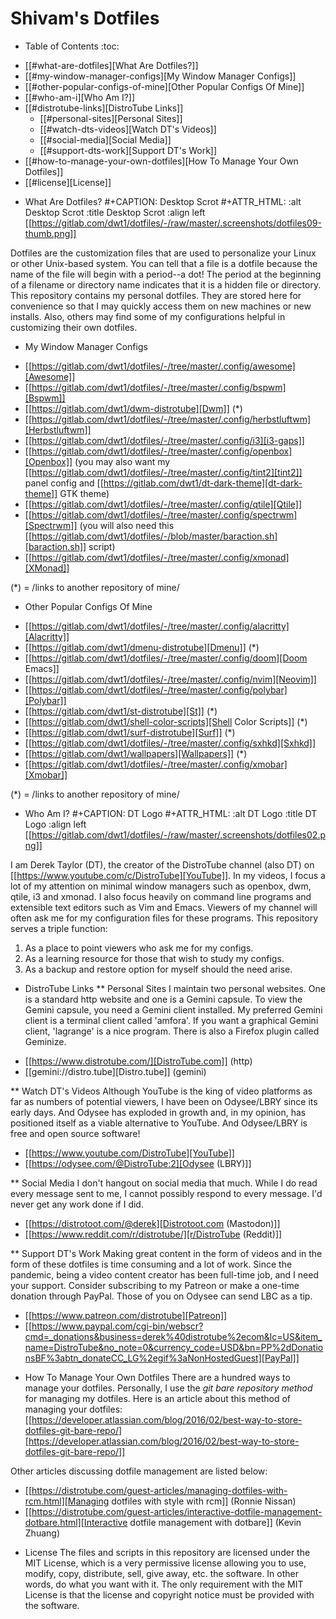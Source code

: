 # Shivam's Dotfiles

* Table of Contents :toc:
- [[#what-are-dotfiles][What Are Dotfiles?]]
- [[#my-window-manager-configs][My Window Manager Configs]]
- [[#other-popular-configs-of-mine][Other Popular Configs Of Mine]]
- [[#who-am-i][Who Am I?]]
- [[#distrotube-links][DistroTube Links]]
  - [[#personal-sites][Personal Sites]]
  - [[#watch-dts-videos][Watch DT's Videos]]
  - [[#social-media][Social Media]]
  - [[#support-dts-work][Support DT's Work]]
- [[#how-to-manage-your-own-dotfiles][How To Manage Your Own Dotfiles]]
- [[#license][License]]

* What Are Dotfiles?
#+CAPTION: Desktop Scrot
#+ATTR_HTML: :alt Desktop Scrot :title Desktop Scrot :align left
[[https://gitlab.com/dwt1/dotfiles/-/raw/master/.screenshots/dotfiles09-thumb.png]]

Dotfiles are the customization files that are used to personalize your Linux or other Unix-based system.  You can tell that a file is a dotfile because the name of the file will begin with a period--a dot!  The period at the beginning of a filename or directory name indicates that it is a hidden file or directory.  This repository contains my personal dotfiles.  They are stored here for convenience so that I may quickly access them on new machines or new installs.  Also, others may find some of my configurations helpful in customizing their own dotfiles.

* My Window Manager Configs
- [[https://gitlab.com/dwt1/dotfiles/-/tree/master/.config/awesome][Awesome]]
- [[https://gitlab.com/dwt1/dotfiles/-/tree/master/.config/bspwm][Bspwm]]
- [[https://gitlab.com/dwt1/dwm-distrotube][Dwm]] (*)
- [[https://gitlab.com/dwt1/dotfiles/-/tree/master/.config/herbstluftwm][Herbstluftwm]]
- [[https://gitlab.com/dwt1/dotfiles/-/tree/master/.config/i3][i3-gaps]]
- [[https://gitlab.com/dwt1/dotfiles/-/tree/master/.config/openbox][Openbox]] (you may also want my [[https://gitlab.com/dwt1/dotfiles/-/tree/master/.config/tint2][tint2]] panel config and [[https://gitlab.com/dwt1/dt-dark-theme][dt-dark-theme]] GTK theme)
- [[https://gitlab.com/dwt1/dotfiles/-/tree/master/.config/qtile][Qtile]]
- [[https://gitlab.com/dwt1/dotfiles/-/tree/master/.config/spectrwm][Spectrwm]] (you will also need this [[https://gitlab.com/dwt1/dotfiles/-/blob/master/baraction.sh][baraction.sh]] script)
- [[https://gitlab.com/dwt1/dotfiles/-/tree/master/.config/xmonad][XMonad]]

(*) = /links to another repository of mine/

* Other Popular Configs Of Mine
- [[https://gitlab.com/dwt1/dotfiles/-/tree/master/.config/alacritty][Alacritty]]
- [[https://gitlab.com/dwt1/dmenu-distrotube][Dmenu]] (*)
- [[https://gitlab.com/dwt1/dotfiles/-/tree/master/.config/doom][Doom Emacs]]
- [[https://gitlab.com/dwt1/dotfiles/-/tree/master/.config/nvim][Neovim]]
- [[https://gitlab.com/dwt1/dotfiles/-/tree/master/.config/polybar][Polybar]]
- [[https://gitlab.com/dwt1/st-distrotube][St]] (*)
- [[https://gitlab.com/dwt1/shell-color-scripts][Shell Color Scripts]] (*)
- [[https://gitlab.com/dwt1/surf-distrotube][Surf]] (*)
- [[https://gitlab.com/dwt1/dotfiles/-/tree/master/.config/sxhkd][Sxhkd]]
- [[https://gitlab.com/dwt1/wallpapers][Wallpapers]] (*)
- [[https://gitlab.com/dwt1/dotfiles/-/tree/master/.config/xmobar][Xmobar]]

(*) = /links to another repository of mine/

* Who Am I?
#+CAPTION: DT Logo
#+ATTR_HTML: :alt DT Logo :title DT Logo :align left
[[https://gitlab.com/dwt1/dotfiles/-/raw/master/.screenshots/dotfiles02.png]]

I am Derek Taylor (DT), the creator of the DistroTube channel (also DT) on [[https://www.youtube.com/c/DistroTube][YouTube]]. In my videos, I focus a lot of my attention on minimal window managers such as openbox, dwm, qtile, i3 and xmonad. I also focus heavily on command line programs and extensible text editors such as Vim and Emacs. Viewers of my channel will often ask me for my configuration files for these programs. This repository serves a triple function:
1) As a place to point viewers who ask me for my configs.
2) As a learning resource for those that wish to study my configs.
3) As a backup and restore option for myself should the need arise.

* DistroTube Links
** Personal Sites
I maintain two personal websites.  One is a standard http website and one is a Gemini capsule.  To view the Gemini capsule, you need a Gemini client installed.  My preferred Gemini client is a terminal client called 'amfora'.  If you want a graphical Gemini client, 'lagrange' is a nice program.  There is also a Firefox plugin called Geminize.

- [[https://www.distrotube.com/][DistroTube.com]] (http)
- [[gemini://distro.tube][Distro.tube]] (gemini)

** Watch DT's Videos
Although YouTube is the king of video platforms as far as numbers of potential viewers, I have been on Odysee/LBRY since its early days.  And Odysee has exploded in growth and, in my opinion, has positioned itself as a viable alternative to YouTube.  And Odysee/LBRY is free and open source software!

- [[https://www.youtube.com/DistroTube][YouTube]]
- [[https://odysee.com/@DistroTube:2][Odysee (LBRY)]]

** Social Media
  I don't hangout on social media that much.  While I do read every message sent to me, I cannot possibly respond to every message.  I'd never get any work done if I did.  

- [[https://distrotoot.com/@derek][Distrotoot.com (Mastodon)]]
- [[https://www.reddit.com/r/distrotube/][r/DistroTube (Reddit)]]

** Support DT's Work
Making great content in the form of videos and in the form of these dotfiles is time consuming and a lot of work.  Since the pandemic, being a video content creator has been full-time job, and I need your support.  Consider subscribing to my Patreon or make a one-time donation through PayPal.  Those of you on Odysee can send LBC as a tip.

- [[https://www.patreon.com/distrotube][Patreon]]
- [[https://www.paypal.com/cgi-bin/webscr?cmd=_donations&business=derek%40distrotube%2ecom&lc=US&item_name=DistroTube&no_note=0&currency_code=USD&bn=PP%2dDonationsBF%3abtn_donateCC_LG%2egif%3aNonHostedGuest][PayPal]]
  
* How To Manage Your Own Dotfiles
There are a hundred ways to manage your dotfiles. Personally, I use the *git bare repository method* for managing my dotfiles. Here is an article about this method of managing your dotfiles: [[https://developer.atlassian.com/blog/2016/02/best-way-to-store-dotfiles-git-bare-repo/][https://developer.atlassian.com/blog/2016/02/best-way-to-store-dotfiles-git-bare-repo/]]

Other articles discussing dotfile management are listed below:
- [[https://distrotube.com/guest-articles/managing-dotfiles-with-rcm.html][Managing dotfiles with style with rcm]] (Ronnie Nissan)
- [[https://distrotube.com/guest-articles/interactive-dotfile-management-dotbare.html][Interactive dotfile management with dotbare]] (Kevin Zhuang)
  
* License
The files and scripts in this repository are licensed under the MIT License, which is a very permissive license allowing you to use, modify, copy, distribute, sell, give away, etc. the software. In other words, do what you want with it. The only requirement with the MIT License is that the license and copyright notice must be provided with the software.
